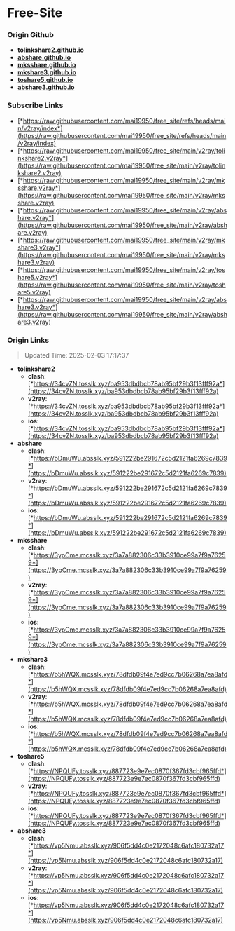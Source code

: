 # Free-Site

### Origin Github

- [**tolinkshare2.github.io**](https://github.com/tolinkshare2/tolinkshare2.github.io)
- [**abshare.github.io**](https://github.com/abshare/abshare.github.io)
- [**mksshare.github.io**](https://github.com/mksshare/mksshare.github.io)
- [**mkshare3.github.io**](https://github.com/mkshare3/mkshare3.github.io)
- [**toshare5.github.io**](https://github.com/toshare5/toshare5.github.io)
- [**abshare3.github.io**](https://github.com/abshare3/abshare3.github.io)

### Subscribe Links

- [*https://raw.githubusercontent.com/mai19950/free_site/refs/heads/main/v2ray/index*](https://raw.githubusercontent.com/mai19950/free_site/refs/heads/main/v2ray/index)
- [*https://raw.githubusercontent.com/mai19950/free_site/main/v2ray/tolinkshare2.v2ray*](https://raw.githubusercontent.com/mai19950/free_site/main/v2ray/tolinkshare2.v2ray)
- [*https://raw.githubusercontent.com/mai19950/free_site/main/v2ray/mksshare.v2ray*](https://raw.githubusercontent.com/mai19950/free_site/main/v2ray/mksshare.v2ray)
- [*https://raw.githubusercontent.com/mai19950/free_site/main/v2ray/abshare.v2ray*](https://raw.githubusercontent.com/mai19950/free_site/main/v2ray/abshare.v2ray)
- [*https://raw.githubusercontent.com/mai19950/free_site/main/v2ray/mkshare3.v2ray*](https://raw.githubusercontent.com/mai19950/free_site/main/v2ray/mkshare3.v2ray)
- [*https://raw.githubusercontent.com/mai19950/free_site/main/v2ray/toshare5.v2ray*](https://raw.githubusercontent.com/mai19950/free_site/main/v2ray/toshare5.v2ray)
- [*https://raw.githubusercontent.com/mai19950/free_site/main/v2ray/abshare3.v2ray*](https://raw.githubusercontent.com/mai19950/free_site/main/v2ray/abshare3.v2ray)

### Origin Links

> Updated Time: 2025-02-03 17:17:37

- **tolinkshare2**
  - **clash**: [*https://34cvZN.tosslk.xyz/ba953dbdbcb78ab95bf29b3f13fff92a*](https://34cvZN.tosslk.xyz/ba953dbdbcb78ab95bf29b3f13fff92a)
  - **v2ray**: [*https://34cvZN.tosslk.xyz/ba953dbdbcb78ab95bf29b3f13fff92a*](https://34cvZN.tosslk.xyz/ba953dbdbcb78ab95bf29b3f13fff92a)
  - **ios**: [*https://34cvZN.tosslk.xyz/ba953dbdbcb78ab95bf29b3f13fff92a*](https://34cvZN.tosslk.xyz/ba953dbdbcb78ab95bf29b3f13fff92a)
- **abshare**
  - **clash**: [*https://bDmuWu.absslk.xyz/591222be291672c5d2121fa6269c7839*](https://bDmuWu.absslk.xyz/591222be291672c5d2121fa6269c7839)
  - **v2ray**: [*https://bDmuWu.absslk.xyz/591222be291672c5d2121fa6269c7839*](https://bDmuWu.absslk.xyz/591222be291672c5d2121fa6269c7839)
  - **ios**: [*https://bDmuWu.absslk.xyz/591222be291672c5d2121fa6269c7839*](https://bDmuWu.absslk.xyz/591222be291672c5d2121fa6269c7839)
- **mksshare**
  - **clash**: [*https://3ypCme.mcsslk.xyz/3a7a882306c33b3910ce99a7f9a76259*](https://3ypCme.mcsslk.xyz/3a7a882306c33b3910ce99a7f9a76259)
  - **v2ray**: [*https://3ypCme.mcsslk.xyz/3a7a882306c33b3910ce99a7f9a76259*](https://3ypCme.mcsslk.xyz/3a7a882306c33b3910ce99a7f9a76259)
  - **ios**: [*https://3ypCme.mcsslk.xyz/3a7a882306c33b3910ce99a7f9a76259*](https://3ypCme.mcsslk.xyz/3a7a882306c33b3910ce99a7f9a76259)
- **mkshare3**
  - **clash**: [*https://b5hWQX.mcsslk.xyz/78dfdb09f4e7ed9cc7b06268a7ea8afd*](https://b5hWQX.mcsslk.xyz/78dfdb09f4e7ed9cc7b06268a7ea8afd)
  - **v2ray**: [*https://b5hWQX.mcsslk.xyz/78dfdb09f4e7ed9cc7b06268a7ea8afd*](https://b5hWQX.mcsslk.xyz/78dfdb09f4e7ed9cc7b06268a7ea8afd)
  - **ios**: [*https://b5hWQX.mcsslk.xyz/78dfdb09f4e7ed9cc7b06268a7ea8afd*](https://b5hWQX.mcsslk.xyz/78dfdb09f4e7ed9cc7b06268a7ea8afd)
- **toshare5**
  - **clash**: [*https://NPQUFy.tosslk.xyz/887723e9e7ec0870f367fd3cbf965ffd*](https://NPQUFy.tosslk.xyz/887723e9e7ec0870f367fd3cbf965ffd)
  - **v2ray**: [*https://NPQUFy.tosslk.xyz/887723e9e7ec0870f367fd3cbf965ffd*](https://NPQUFy.tosslk.xyz/887723e9e7ec0870f367fd3cbf965ffd)
  - **ios**: [*https://NPQUFy.tosslk.xyz/887723e9e7ec0870f367fd3cbf965ffd*](https://NPQUFy.tosslk.xyz/887723e9e7ec0870f367fd3cbf965ffd)
- **abshare3**
  - **clash**: [*https://vp5Nmu.absslk.xyz/906f5dd4c0e2172048c6afc180732a17*](https://vp5Nmu.absslk.xyz/906f5dd4c0e2172048c6afc180732a17)
  - **v2ray**: [*https://vp5Nmu.absslk.xyz/906f5dd4c0e2172048c6afc180732a17*](https://vp5Nmu.absslk.xyz/906f5dd4c0e2172048c6afc180732a17)
  - **ios**: [*https://vp5Nmu.absslk.xyz/906f5dd4c0e2172048c6afc180732a17*](https://vp5Nmu.absslk.xyz/906f5dd4c0e2172048c6afc180732a17)
